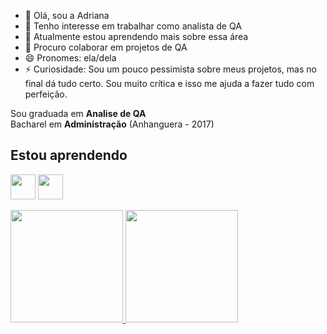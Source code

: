 - 👋 Olá, sou a Adriana
- 👀 Tenho interesse em trabalhar como analista de QA
- 🌱 Atualmente estou aprendendo mais sobre essa área
- 💞️ Procuro colaborar em projetos de QA
- 😄 Pronomes: ela/dela
- ⚡ Curiosidade: Sou um pouco pessimista sobre meus projetos, mas no final dá tudo certo. Sou muito crítica e isso me ajuda a fazer tudo com perfeição.

Sou graduada em **Analise de QA**<br>
Bacharel em **Administração** (Anhanguera - 2017)<br>


## Estou aprendendo

<img loading="lazy" src="https://cdn.jsdelivr.net/gh/devicons/devicon/icons/java/java-original.svg" width="40" height="40"/> <img loading="lazy" src="https://cdn.jsdelivr.net/gh/devicons/devicon/icons/linux/linux-original.svg" width="40" height="40"/>
 


<div>
<a href="https://github.com/ADRIANARIBEIROLF">
<img loading="lazy" height="180em" src="https://github-readme-stats.vercel.app/api/top-langs/?username=ADRIANARIBEIROLF&layout=compact&langs_count=7&theme=dracula"/>
<img loading="lazy" height="180em" src="https://github-readme-stats.vercel.app/api?username=ADRIANARIBEIROLF&show_icons=true&theme=dracula&include_all_commits=true&count_private=true"/>
</div>

<!---
ADRIANARIBEIROLF/ADRIANARIBEIROLF is a ✨ special ✨ repository because its `README.md` (this file) appears on your GitHub profile.
You can click the Preview link to take a look at your changes.
--->
